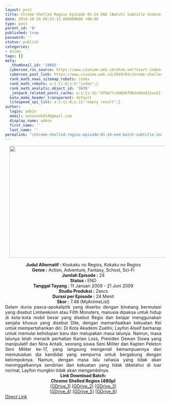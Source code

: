 ```yaml
---
layout: post
title: Chrome Shelled Regios Episode 01-24 END [Batch] Subtitle Indonesia
date: 2019-10-20 09:51:13.000000000 +00:00
type: post
parent_id: '0'
published: true
password: ''
status: publish
categories:
- Anime
tags: []
meta:
  _thumbnail_id: '19682'
  cyberseo_rss_source: https://www.ciunime.web.id/atom.xml?start-index=2401&max-results=150
  cyberseo_post_link: https://www.ciunime.web.id/2019/04/chrome-shelled-regios-episode-01-24-end.html
  rank_math_news_sitemap_robots: index
  rank_math_robots: a:1:{i:0;s:5:"index";}
  rank_math_analytic_object_id: '3639'
  _jetpack_related_posts_cache: a:1:{s:32:"8f6677c9d6b0f903e98ad32ec61f8deb";a:2:{s:7:"expires";i:1654321854;s:7:"payload";a:0:{}}}
  kata_make_header_transparent: default
  litespeed_vpi_list: a:1:{i:0;s:12:"empty result";}
author:
  login: admin
  email: senseads014@gmail.com
  display_name: admin
  first_name: ''
  last_name: ''
permalink: "/chrome-shelled-regios-episode-01-24-end-batch-subtitle-indonesia/"
---
```

<div class="separator" style="clear: both; text-align: center;"><a href="https://1.bp.blogspot.com/-WvnTG2Hi-z4/XKhrEOzHljI/AAAAAAAANCA/mzoEdq2N36Ym45cpGbHHhnLuV6J_ZmxyACLcBGAs/s1600/Chrome%2BShelled%2BRegios.jpg" imageanchor="1" style="margin-left: 1em; margin-right: 1em;"><img border="0" data-original-height="720" data-original-width="1280" height="360" src="{{ site.baseurl }}/assets/2019/10/Chrome%2BShelled%2BRegios.jpg" width="640" /></a></div>
<p>
<div style="text-align: center;"><b>Judul</b><b><b> Alternatif</b> :</b> Koukaku no Regios, Kokaku no Regios</div>
<div style="text-align: center;"><b><b>Genre :</b></b> Action, Adventure, Fantasy, School, Sci-Fi</div>
<div style="text-align: center;"><b>Jumlah Episode :</b> 24<br /><b>Status :&nbsp;</b>END<br /><b>Tanggal Tayang :</b> 11 Januari 2009 - 21 Juni 2009<br /><b>Studio Produksi :</b> Zexcs<br /><b>Durasi per Episode :</b> 24 Menit</div>
<div style="text-align: center;"><b>Skor :</b> 7.48 (MyAnimeList)</div>
<div style="text-align: center;"></div>
<div style="text-align: justify;">Dalam dunia pasca-apokaliptik yang diserbu dengan binatang bermutasi yang disebut Limbeekoon atau Filth Monsters, manusia dipaksa untuk hidup di kota-kota mobil besar yang disebut Regio dan belajar menggunakan senjata khusus yang disebut Dite, dengan memanfaatkan kekuatan Kei untuk mempertahankan diri. Di Kota Akademi Zuellni, Layfon Alseif berharap untuk memulai kehidupan baru dan melupakan masa lalunya. Namun, masa lalunya telah menarik perhatian Karian Loss, Presiden Dewan Siswa yang manipulatif dan Nina Antalk, seorang siswa Seni Militer dan Kapten Peleton Seni Militer ke-17, yang langsung mengenali kemampuannya dan memutuskan dia kandidat yang sempurna untuk bergabung dengan kelompoknya. Namun, dengan masa lalu rahasia yang tidak akan meninggalkannya sendirian dan kekuatan yang tidak diketahui di luar normal, Layfon mungkin tidak akan mengambilnya.</div>
<div style="text-align: justify;"></div>
<div style="text-align: justify;"></div>
<div style="text-align: center;"><b>Link Download Batch:</b></div>
<div style="text-align: center;"><b>Chrome Shelled Regios (480p)</b></div>
<div style="text-align: center;">[<a href="https://drive.google.com/uc?id=1rvSggNjHGnfy4ed0C29iqw0Z35_jxJiR" target="_blank" rel="noopener">GDrive_1</a>] [<a href="https://drive.google.com/uc?id=1Oz4ahWDqCu3FRlMktAbyIOJfQvtJYbQl" target="_blank" rel="noopener">GDrive_2</a>] [<a href="https://drive.google.com/uc?id=1qvVKxfGTApMG-ruZLvITgbixlUBAHS6R" target="_blank" rel="noopener">GDrive_3</a>]<br />[<a href="https://drive.google.com/uc?id=10PedMkqNXSCIOcRN9RLBhdBgXBttavGF" target="_blank" rel="noopener">GDrive_4</a>] [<a href="https://drive.google.com/uc?id=1625nfKTsZNREI-P6PBgxSOBeEZZ6-oeb" target="_blank" rel="noopener">GDrive_5</a>] [<a href="https://drive.google.com/uc?export=download&amp;id=0B_VRj2Tjwz8xUFRvUTNDTzBzenc" target="_blank" rel="noopener">GDrive_6</a>]</div>
<link rel="stylesheet" href="https://cdnjs.cloudflare.com/ajax/libs/font-awesome/4.7.0/css/font-awesome.min.css" />
<div class="divbtn"> <a href="https://handymansurrender.com/fihup8buzv?key=94550f7ce39444073321dde3b8782f97" class="btn"><i class="fa fa-download"></i> Direct Link</a> </div>
